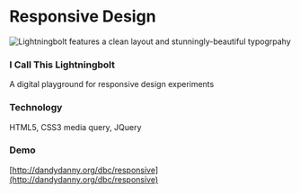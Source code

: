 Responsive Design
=================

![Lightningbolt features a clean layout and stunningly-beautiful typogrpahy](http://i29.photobucket.com/albums/c259/dandydanny/DEV/ResponsiveTest_zps6fe0d430.png)

### I Call This Lightningbolt
A digital playground for responsive design experiments

### Technology
HTML5, CSS3 media query, JQuery

### Demo
[http://dandydanny.org/dbc/responsive](http://dandydanny.org/dbc/responsive)

